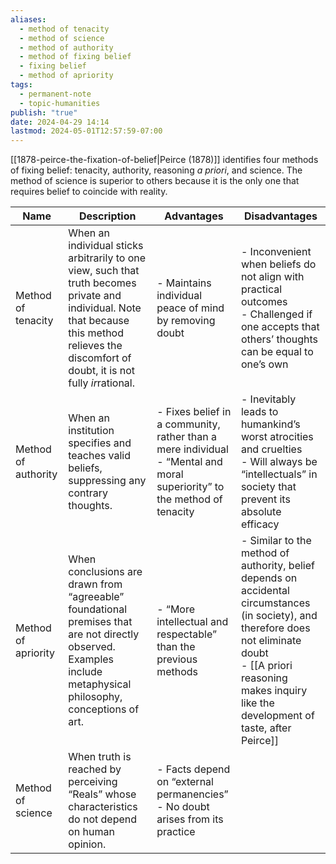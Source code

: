 ```yaml
---
aliases:
  - method of tenacity
  - method of science
  - method of authority
  - method of fixing belief
  - fixing belief
  - method of apriority
tags:
  - permanent-note
  - topic-humanities
publish: "true"
date: 2024-04-29 14:14
lastmod: 2024-05-01T12:57:59-07:00
---
```

[[1878-peirce-the-fixation-of-belief|Peirce (1878)]] identifies four methods of fixing belief: tenacity, authority, reasoning *a priori*, and science. The method of science is superior to others because it is the only one that requires belief to coincide with reality.

| Name                | Description                                                                                                                                                                                      | Advantages                                                                                                                 | Disadvantages                                                                                                                                                                                                               |
| ------------------- | ------------------------------------------------------------------------------------------------------------------------------------------------------------------------------------------------ | -------------------------------------------------------------------------------------------------------------------------- | --------------------------------------------------------------------------------------------------------------------------------------------------------------------------------------------------------------------------- |
| Method of tenacity  | When an individual sticks arbitrarily to one view, such that truth becomes private and individual. Note that because this method relieves the discomfort of doubt, it is not fully *ir*rational. | - Maintains individual peace of mind by removing doubt                                                                     | - Inconvenient when beliefs do not align with practical outcomes<br>- Challenged if one accepts that others’ thoughts can be equal to one’s own                                                                             |
| Method of authority | When an institution specifies and teaches valid beliefs, suppressing any contrary thoughts.                                                                                                      | - Fixes belief in a community, rather than a mere individual<br>- “Mental and moral superiority” to the method of tenacity | - Inevitably leads to humankind’s worst atrocities and cruelties<br>- Will always be “intellectuals” in society that prevent its absolute efficacy                                                                          |
| Method of apriority | When conclusions are drawn from “agreeable” foundational premises that are not directly observed. Examples include metaphysical philosophy, conceptions of art.                                  | - “More intellectual and respectable” than the previous methods                                                            | - Similar to the method of authority, belief depends on accidental circumstances (in society), and therefore does not eliminate doubt<br>- [[A priori reasoning makes inquiry like the development of taste, after Peirce]] |
| Method of science   | When truth is reached by perceiving “Reals” whose characteristics do not depend on human opinion.                                                                                                | - Facts depend on “external permanencies”<br>- No doubt arises from its practice                                           |                                                                                                                                                                                                                             |

